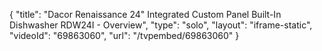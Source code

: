 {
    "title": "Dacor Renaissance 24\" Integrated Custom Panel Built-In Dishwasher RDW24I - Overview",
    "type": "solo",
    "layout": "iframe-static",
    "videoId": "69863060",
    "url": "\/tvpembed\/69863060"
}